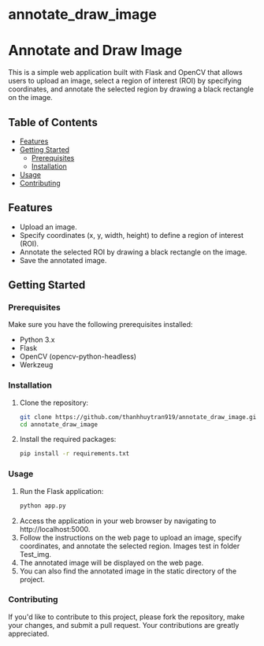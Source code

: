 # annotate_draw_image
# Annotate and Draw Image

This is a simple web application built with Flask and OpenCV that allows users to upload an image, select a region of interest (ROI) by specifying coordinates, and annotate the selected region by drawing a black rectangle on the image.

## Table of Contents
- [Features](#features)
- [Getting Started](#getting-started)
  - [Prerequisites](#prerequisites)
  - [Installation](#installation)
- [Usage](#usage)
- [Contributing](#contributing)

## Features

- Upload an image.
- Specify coordinates (x, y, width, height) to define a region of interest (ROI).
- Annotate the selected ROI by drawing a black rectangle on the image.
- Save the annotated image.

## Getting Started

### Prerequisites

Make sure you have the following prerequisites installed:

- Python 3.x
- Flask
- OpenCV (opencv-python-headless)
- Werkzeug

### Installation

1. Clone the repository:

   ```bash
   git clone https://github.com/thanhhuytran919/annotate_draw_image.git
   cd annotate_draw_image
2. Install the required packages:
   ```bash
   pip install -r requirements.txt

### Usage

1. Run the Flask application:
   ```bash
   python app.py
2. Access the application in your web browser by navigating to http://localhost:5000.
3. Follow the instructions on the web page to upload an image, specify coordinates, and annotate the selected region. Images test in folder Test_img.
4. The annotated image will be displayed on the web page.
5. You can also find the annotated image in the static directory of the project.

### Contributing

If you'd like to contribute to this project, please fork the repository, make your changes, and submit a pull request. Your contributions are greatly appreciated.

